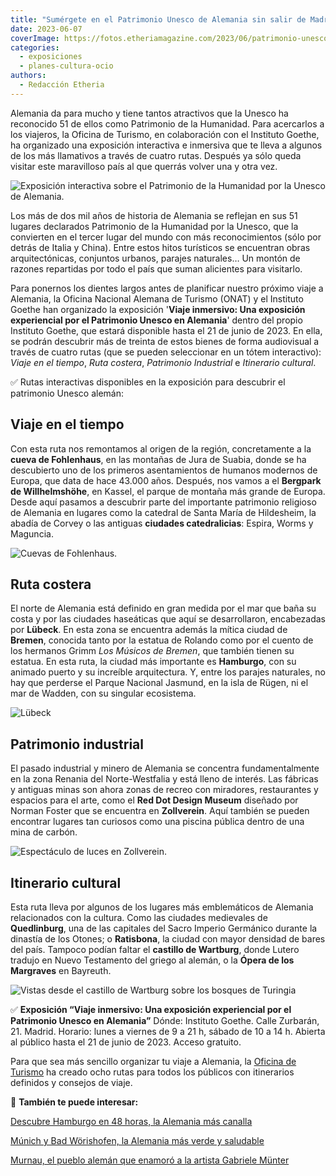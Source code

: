 ```yaml
---
title: "Sumérgete en el Patrimonio Unesco de Alemania sin salir de Madrid"
date: 2023-06-07
coverImage: https://fotos.etheriamagazine.com/2023/06/patrimonio-unesco-Wartburg.jpg
categories: 
  - exposiciones
  - planes-cultura-ocio
authors: 
  - Redacción Etheria
---
```


Alemania da para mucho y tiene tantos atractivos que la Unesco ha reconocido 51 de ellos 
como Patrimonio de la Humanidad. Para acercarlos a los viajeros, la Oficina de Turismo, 
en colaboración con el Instituto Goethe, ha organizado una exposición interactiva e 
inmersiva que te lleva a algunos de los más llamativos a través de cuatro rutas. Después 
ya sólo queda visitar este maravilloso país al que querrás volver una y otra vez. 

![Exposición interactiva sobre el Patrimonio de la Humanidad por la Unesco de Alemania.](https://fotos.etheriamagazine.com/2023/06/exposicion-instituto-goethe-alemania.jpg "Exposición interactiva sobre el Patrimonio de la Humanidad por la Unesco de Alemania. © ONAT")

Los más de dos mil años de historia de Alemania se reflejan en sus 51 lugares declarados 
Patrimonio de la Humanidad por la Unesco, que la convierten en el tercer lugar del mundo 
con más reconocimientos (sólo por detrás de Italia y China). Entre estos hitos 
turísticos se encuentran obras arquitectónicas, conjuntos urbanos, parajes naturales… Un 
montón de razones repartidas por todo el país que suman alicientes para visitarlo. 

Para ponernos los dientes largos antes de planificar nuestro próximo viaje a Alemania, 
la Oficina Nacional Alemana de Turismo (ONAT) y el Instituto Goethe han organizado la 
exposición '**Viaje inmersivo: Una exposición experiencial por el Patrimonio Unesco en 
Alemania**' dentro del propio Instituto Goethe, que estará disponible hasta el 21 de 
junio de 2023. En ella, se podrán descubrir más de treinta de estos bienes de forma 
audiovisual a través de cuatro rutas (que se pueden seleccionar en un tótem 
interactivo): _Viaje en el tiempo_, _Ruta costera_, _Patrimonio Industrial_ e 
_Itinerario cultural_. 

✅ Rutas interactivas disponibles en la exposición para descubrir el patrimonio Unesco 
alemán: 

## Viaje en el tiempo

Con esta ruta nos remontamos al origen de la región, concretamente a la **cueva de 
Fohlenhaus**, en las montañas de Jura de Suabia, donde se ha descubierto uno de los 
primeros asentamientos de humanos modernos de Europa, que data de hace 43.000 años. 
Después, nos vamos a el **Bergpark de Willhelmshöhe**, en Kassel, el parque de montaña 
más grande de Europa. Desde aquí pasamos a descubrir parte del importante patrimonio 
religioso de Alemania en lugares como la catedral de Santa María de Hildesheim, la 
abadía de Corvey o las antiguas **ciudades catedralicias**: Espira, Worms y Maguncia. 

![Cuevas de Fohlenhaus.](https://fotos.etheriamagazine.com/2023/06/Patrimonio-unesco-Fohlenhaus.jpg "Cuevas de Fohlenhaus. © DZT/Ben Wiesenfarth")

## Ruta costera

El norte de Alemania está definido en gran medida por el mar que baña su costa y por las 
ciudades haseáticas que aquí se desarrollaron, encabezadas por **Lübeck**. En esta zona 
se encuentra además la mítica ciudad de **Bremen**, conocida tanto por la estatua de 
Rolando como por el cuento de los hermanos Grimm _Los Músicos de Bremen_, que también 
tienen su estatua. En esta ruta, la ciudad más importante es **Hamburgo**, con su 
animado puerto y su increíble arquitectura. Y, entre los parajes naturales, no hay que 
perderse el Parque Nacional Jasmund, en la isla de Rügen, ni el mar de Wadden, con su 
singular ecosistema. 

![Lübeck](https://fotos.etheriamagazine.com/2023/06/patrimonio-humanidad-Lübeck.jpg "Lübeck. © Olaf Malzahn")

## Patrimonio industrial

El pasado industrial y minero de Alemania se concentra fundamentalmente en la zona 
Renania del Norte-Westfalia y está lleno de interés. Las fábricas y antiguas minas son 
ahora zonas de recreo con miradores, restaurantes y espacios para el arte, como el **Red 
Dot Design Museum** diseñado por Norman Foster que se encuentra en **Zollverein**. Aquí 
también se pueden encontrar lugares tan curiosos como una piscina pública dentro de una 
mina de carbón. 

![Espectáculo de luces en Zollverein.](https://fotos.etheriamagazine.com/2023/06/patrimonio-unesco-Zollverein.jpg "Espectáculo de luces en Zollverein. © Stiftung Zollverein/Jochen Tack")

## Itinerario cultural

Esta ruta lleva por algunos de los lugares más emblemáticos de Alemania relacionados con 
la cultura. Como las ciudades medievales de **Quedlinburg**, una de las capitales del 
Sacro Imperio Germánico durante la dinastía de los Otones; o **Ratisbona**, la ciudad 
con mayor densidad de bares del país. Tampoco podían faltar el **castillo de Wartburg**, 
donde Lutero tradujo en Nuevo Testamento del griego al alemán, o la **Ópera de los 
Margraves** en Bayreuth. 

![Vistas desde el castillo de Wartburg sobre los bosques de Turingia](https://fotos.etheriamagazine.com/2023/06/patrimonio-unesco-Wartburg.jpg "Vistas desde el castillo de Wartburg sobre los bosques de Turingia. © Francesco Carovillano")

✅ **Exposición “Viaje inmersivo: Una exposición experiencial por el Patrimonio Unesco en 
Alemania”** Dónde: Instituto Goethe. Calle Zurbarán, 21. Madrid. Horario: lunes a 
viernes de 9 a 21 h, sábado de 10 a 14 h. Abierta al público hasta el 21 de junio de 
2023. Acceso gratuito. 

Para que sea más sencillo organizar tu viaje a Alemania, la [Oficina de 
Turismo](https://www.germany.travel/es/campana/bien-patrimonio-de-la-humanidad/inicio.html) 
ha creado ocho rutas para todos los públicos con itinerarios definidos y consejos de 
viaje. 

📌 **También te puede interesar:** 

[Descubre Hamburgo en 48 horas, la Alemania más 
canalla](https://etheriamagazine.com/2020/02/24/que-ver-hacer-fin-de-semana-hamburgo-alemania/) 

[Múnich y Bad Wörishofen, la Alemania más verde y 
saludable](https://etheriamagazine.com/2021/08/04/munich-y-bad-worishofen-la-alemania-mas-verde-y-saludable/) 

[Murnau, el pueblo alemán que enamoró a la artista Gabriele 
Münter](https://etheriamagazine.com/2022/06/14/gabriele-munter-en-murnau/)

